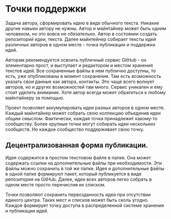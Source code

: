# Точки поддержки

Задача автора, сформировать идею в виде обычного текста. Никакие другие навыки автору не нужны. Автор и майнтайнер может быть одним человеком, но это вовсе не обязательно. Автор в состоянии создать репозиторий идеи, текста. Далее майнтейнер собирает тексты идей различных авторов в одном месте - точка публикации и поддержки идей.

Авторам рекомендуется освоить публичный сервис GitHub - он элементарно прост, и выступает и редактором и местом хранения текстов идей. Все сохраненные файлы в нем публично доступны, то есть, уже опубликованы в момент сохранения. Там есть возможность указать свои данные как автора, контакты. Это чаще всего волнует авторов, но и других возможностей там много. Сервис уникален и ему стоит уделить внимание. Хотя автор всегда может обратиться к любому майнтайнеру за помощью.

Проект позволяет аккумулировать идеи разных авторов в одном месте. Каждый майнтайнер может собрать свою коллекцию объединив идеи общим смыслом. Фактически, каждая точка принадлежит какому-то сообществу. Более крупные точки могут собирать идеи нескольких сообществ. Но каждое сообщество поддерживает свою точку.

## Децентрализованная форма публикации.

Идея содержится в простом текстовом файле в папке. Она может содержать ссылки на дополнительные файлы при необходимости. Эти файлы можно сохранить в той же папке. Идея и дополнительные файлы в одной папке формируют пакет, который публикуется в виде репозитория на GitHub. Далее, идеи всех авторов легко собрать в одном месте просто перечислив их списком.

Точки позволяют сохранить первозданность идеи при отсутствии единого центра. Таких мест и списков может быть сколь угодно. Каждое формирует точку доступа в распределенной системе хранения и публикации идей.
